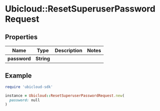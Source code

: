 # Ubicloud::ResetSuperuserPasswordRequest

## Properties

| Name | Type | Description | Notes |
| ---- | ---- | ----------- | ----- |
| **password** | **String** |  |  |

## Example

```ruby
require 'ubicloud-sdk'

instance = Ubicloud::ResetSuperuserPasswordRequest.new(
  password: null
)
```

